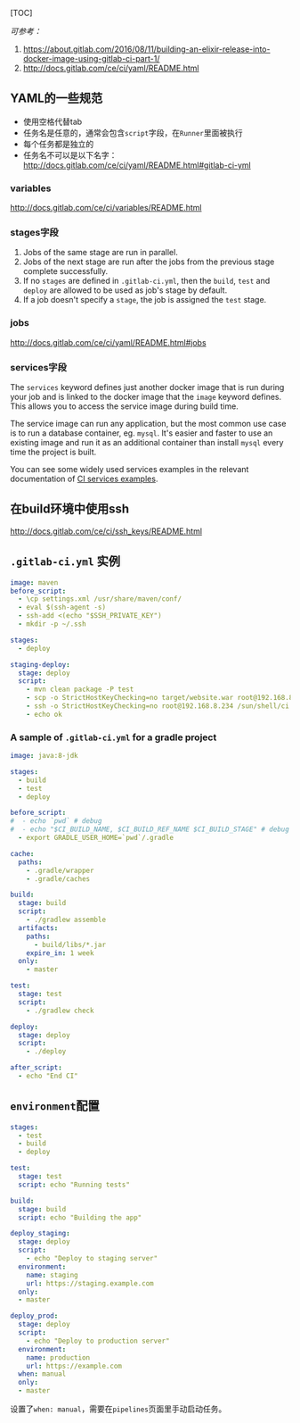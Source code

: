 [TOC]


*可参考：*

1. https://about.gitlab.com/2016/08/11/building-an-elixir-release-into-docker-image-using-gitlab-ci-part-1/
2. http://docs.gitlab.com/ce/ci/yaml/README.html



## YAML的一些规范

- 使用空格代替tab
- 任务名是任意的，通常会包含`script`字段，在`Runner`里面被执行
- 每个任务都是独立的
- 任务名不可以是以下名字：http://docs.gitlab.com/ce/ci/yaml/README.html#gitlab-ci-yml

### variables

http://docs.gitlab.com/ce/ci/variables/README.html

### stages字段

1. Jobs of the same stage are run in parallel.
2. Jobs of the next stage are run after the jobs from the previous stage complete successfully.
3. If no `stages` are defined in `.gitlab-ci.yml`, then the `build`, `test` and `deploy` are allowed to be used as job's stage by default.
4. If a job doesn't specify a `stage`, the job is assigned the `test` stage.


### jobs

http://docs.gitlab.com/ce/ci/yaml/README.html#jobs

### services字段

The `services` keyword defines just another docker image that is run during your job and is linked to the docker image that the `image` keyword defines. This allows you to access the service image during build time.

The service image can run any application, but the most common use case is to run a database container, eg. `mysql`. It's easier and faster to use an existing image and run it as an additional container than install `mysql` every time the project is built.

You can see some widely used services examples in the relevant documentation of [CI services examples](http://docs.gitlab.com/ce/ci/services/README.html).


## 在build环境中使用ssh

http://docs.gitlab.com/ce/ci/ssh_keys/README.html

## `.gitlab-ci.yml` 实例

```yaml
image: maven
before_script:
  - \cp settings.xml /usr/share/maven/conf/
  - eval $(ssh-agent -s)
  - ssh-add <(echo "$SSH_PRIVATE_KEY")
  - mkdir -p ~/.ssh

stages:
  - deploy

staging-deploy:
  stage: deploy
  script:
    - mvn clean package -P test
    - scp -o StrictHostKeyChecking=no target/website.war root@192.168.8.234:/tmp
    - ssh -o StrictHostKeyChecking=no root@192.168.8.234 /sun/shell/ci.sh
    - echo ok
```

### A sample of `.gitlab-ci.yml` for a gradle project

```yaml
image: java:8-jdk

stages:
  - build
  - test
  - deploy

before_script:
#  - echo `pwd` # debug
#  - echo "$CI_BUILD_NAME, $CI_BUILD_REF_NAME $CI_BUILD_STAGE" # debug
  - export GRADLE_USER_HOME=`pwd`/.gradle

cache:
  paths:
    - .gradle/wrapper
    - .gradle/caches

build:
  stage: build
  script:
    - ./gradlew assemble
  artifacts:
    paths:
      - build/libs/*.jar
    expire_in: 1 week
  only:
    - master

test:
  stage: test
  script:
    - ./gradlew check

deploy:
  stage: deploy
  script:
    - ./deploy

after_script:
  - echo "End CI"
```

## `environment`配置


```yaml
stages:
  - test
  - build
  - deploy

test:
  stage: test
  script: echo "Running tests"

build:
  stage: build
  script: echo "Building the app"

deploy_staging:
  stage: deploy
  script:
    - echo "Deploy to staging server"
  environment:
    name: staging
    url: https://staging.example.com
  only:
  - master

deploy_prod:
  stage: deploy
  script:
    - echo "Deploy to production server"
  environment:
    name: production
    url: https://example.com
  when: manual
  only:
  - master
```

设置了`when: manual`，需要在`pipelines`页面里手动启动任务。


